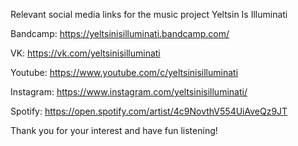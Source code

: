 Relevant social media links for the music project Yeltsin Is Illuminati

Bandcamp:
https://yeltsinisilluminati.bandcamp.com/

VK:
https://vk.com/yeltsinisilluminati

Youtube:
https://www.youtube.com/c/yeltsinisilluminati

Instagram:
https://www.instagram.com/yeltsinisilluminati/

Spotify:
https://open.spotify.com/artist/4c9NovthV554UiAveQz9JT

Thank you for your interest and have fun listening!

